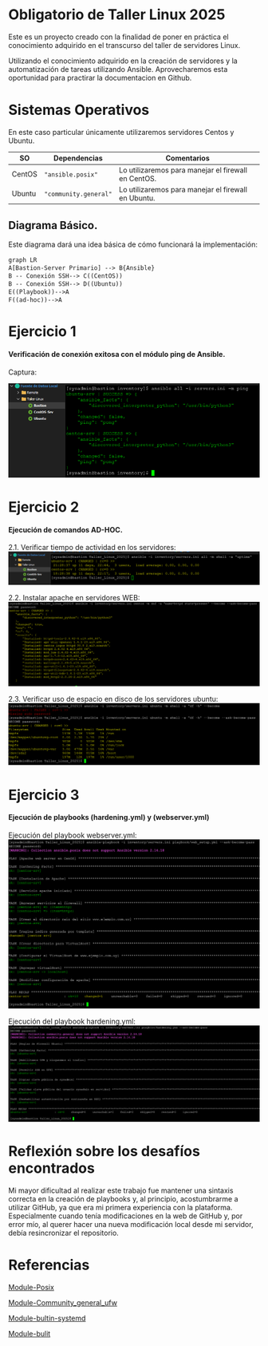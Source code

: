 # Obligatorio de Taller Linux 2025
Este es un proyecto creado con la finalidad de poner en práctica el conocimiento adquirido en el transcurso del taller de servidores Linux.

Utilizando el conocimiento adquirido en la creación de servidores y la automatización de tareas utilizando Ansible. Aprovecharemos esta oportunidad para practirar la documentacion en Github.

# Sistemas Operativos
En este caso particular únicamente utilizaremos servidores Centos y Ubuntu.

|     SO         |           Dependencias        |     Comentarios                  |
|----------------|-------------------------------|----------------|
|CentOS          |`"ansible.posix"`              |Lo utilizaremos para manejar el firewall en CentOS.
|Ubuntu          |`"community.general"`           |Lo utilizaremos para manejar el firewall en Ubuntu.

## Diagrama Básico.

Este diagrama dará una idea básica de cómo funcionará la implementación: 
```mermaid
graph LR
A[Bastion-Server Primario] --> B{Ansible}
B -- Conexión SSH--> C((CentOS))
B -- Conexión SSH--> D((Ubuntu))
E((Playbook))-->A
F((ad-hoc))-->A
```
# Ejercicio 1

#### Verificación de conexión exitosa con el módulo ping de Ansible.

Captura:

![Tarea 1](../results/Tarea%201.png)

# Ejercicio 2
#### Ejecución de comandos AD-HOC.
2.1. Verificar tiempo de actividad en los servidores:
![Tarea 2-1](../results/Tarea%202-1.png)

2.2. Instalar apache en servidores WEB:
![Tarea 2-2](../results/Tarea%202-2.png)

2.3. Verificar uso de espacio en disco de los servidores ubuntu:
![Tarea 2-3](../results/Tarea%202-3.png)

# Ejercicio 3
#### Ejecución de playbooks (hardening.yml) y (webserver.yml)

Ejecución del playbook webserver.yml:
![Tarea 3 - web setup](../results/Tarea%203-web_setup.png)

Ejecución del playbook hardening.yml:
![Tarea 3 - Hardening](../results/Tarea%203-%20Hardening.png)

# Reflexión sobre los desafíos encontrados
Mi mayor dificultad al realizar este trabajo fue mantener una sintaxis correcta en la creación de playbooks y, al principio, acostumbrarme a utilizar GitHub, ya que era mi primera experiencia con la plataforma. Especialmente cuando tenía modificaciones en la web de GitHub y, por error mío, al querer hacer una nueva modificación local desde mi servidor, debía resincronizar el repositorio.

# Referencias
[Module-Posix](https://docs.ansible.com/ansible/latest/collections/ansible/posix/index.html)

[Module-Community_general_ufw](https://docs.ansible.com/ansible/latest/collections/community/general/ufw_module.html)

[Module-bultin-systemd](https://docs.ansible.com/ansible/latest/collections/ansible/builtin/systemd_service_module.html#ansible-collections-ansible-builtin-systemd-service-module)

[Module-bulit](https://docs.ansible.com/ansible/latest/collections/ansible/builtin/index.html)
